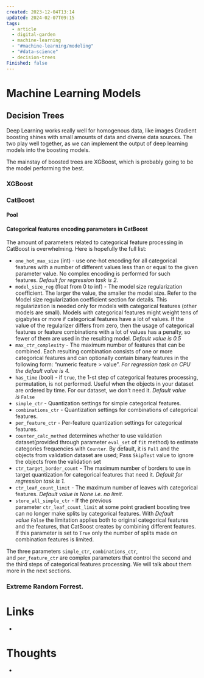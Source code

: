 ```yaml
---
created: 2023-12-04T13:14
updated: 2024-02-07T09:15
tags:
  - article
  - digital-garden
  - machine-learning
  - "#machine-learning/modeling"
  - "#data-science"
  - decision-trees
Finished: false
---
```

# Machine Learning Models


## Decision Trees
Deep Learning works really well for homogenous data, like images 
Gradient boosting shines with small amounts of data and diverse data sources. The two play well together, as we can implement the output of deep learning models into the boosting models. 

The mainstay of boosted trees are XGBoost, which is probably going to be the model performing the best. 

### XGBoost

### CatBoost

#### Pool 


#### Categorical features encoding parameters in CatBoost

The amount of parameters related to categorical feature processing in CatBoost is overwhelming. Here is hopefully the full list:
- `one_hot_max_size` (int) - use one-hot encoding for all categorical features with a number of different values less than or equal to the given parameter value. No complex encoding is performed for such features. _Default for regression task is 2._
- `model_size_reg` (float from 0 to inf) - The model size regularization coefficient. The larger the value, the smaller the model size. Refer to the Model size regularization coefficient section for details. This regularization is needed only for models with categorical features (other models are small). Models with categorical features might weight tens of gigabytes or more if categorical features have a lot of values. If the value of the regularizer differs from zero, then the usage of categorical features or feature combinations with a lot of values has a penalty, so fewer of them are used in the resulting model. _Default value is 0.5_
- `max_ctr_complexity` - The maximum number of features that can be combined. Each resulting combination consists of one or more categorical features and can optionally contain binary features in the following form: “numeric feature > value”. _For regression task on CPU the default value is 4._
- `has_time` (bool) - if `true`, the 1-st step of categorical features processing, permutation, is not performed. Useful when the objects in your dataset are ordered by time. For our dataset, we don't need it. _Default value is_ `False`
- `simple_ctr` - Quantization settings for simple categorical features.
- `combinations_ctr` - Quantization settings for combinations of categorical features.
- `per_feature_ctr` - Per-feature quantization settings for categorical features.
- `counter_calc_method` determines whether to use validation dataset(provided through parameter `eval_set` of `fit` method) to estimate categories frequencies with `Counter`. By default, it is `Full` and the objects from validation dataset are used; Pass `SkipTest` value to ignore the objects from the validation set
- `ctr_target_border_count` - The maximum number of borders to use in target quantization for categorical features that need it. _Default for regression task is 1._
- `ctr_leaf_count_limit` - The maximum number of leaves with categorical features. _Default value is None i.e. no limit._
- `store_all_simple_ctr` - If the previous parameter `ctr_leaf_count_limit` at some point gradient boosting tree can no longer make splits by categorical features. With _Default value_ `False` the limitation applies both to original categorical features and the features, that CatBoost creates by combining different features. If this parameter is set to `True` only the number of splits made on combination features is limited.

The three parameters `simple_ctr`, `combinations_ctr`, and `per_feature_ctr` are complex parameters that control the second and the third steps of categorical features processing. We will talk about them more in the next sections.

### Extreme Random Forrest. 



# Links
- 

# Thoughts 
- 



